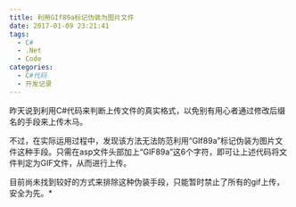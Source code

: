 ```yaml
---
title: 利用GIf89a标记伪装为图片文件
date: 2017-01-09 23:21:41
tags:
  - C#
  - .Net
  - Code
categories:
  - C#代码
  - 开发记录
---
```

昨天说到利用C#代码来判断上传文件的真实格式，以免别有用心者通过修改后缀名的手段来上传木马。

不过，在实际运用过程中，发现该方法无法防范利用“GIf89a”标记伪装为图片文件这种手段。只需在asp文件头部加上“GIF89a”这6个字符，即可让上述代码将文件判定为GIF文件，从而进行上传。

目前尚未找到较好的方式来排除这种伪装手段，只能暂时禁止了所有的gif上传，安全为先。*